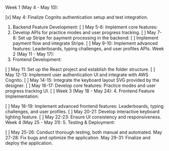 Week 1 (May 4 - May 10):

[x] May 4: Finalize Cognito authentication setup and test integration.
1. Backend Feature Development:
[ ] May 5-6: Implement core features:
2. Develop APIs for practice modes and user progress tracking.
[ ] May 7-8: Set up Stripe for payment processing in the backend:
[ ] Implement payment flow and integrate Stripe.
[ ] May 9-10: Implement advanced features:
Leaderboards, typing challenges, and user profiles APIs.
Week 2 (May 11 - May 17):
3. Frontend Development:

[ ] May 11: Set up the React project and establish the folder structure.
[ ] May 12-13: Implement user authentication UI and integrate with AWS Cognito.
[ ] May 14-15: Integrate the keyboard layout SVG provided by the designer.
[ ] May 16-17: Develop core features:
Practice modes and user progress tracking UI.
[ ] Week 3 (May 18 - May 24):
4. Frontend Feature Implementation:

[ ] May 18-19: Implement advanced frontend features:
Leaderboards, typing challenges, and user profiles.
[ ] May 20-21: Develop interactive keyboard lighting feature.
[ ] May 22-23: Ensure UI consistency and responsiveness.
Week 4 (May 25 - May 31):
5. Testing & Deployment:

[ ] May 25-26: Conduct thorough testing, both manual and automated.
May 27-28: Fix bugs and optimize the application.
May 29-31: Finalize and deploy the application.
